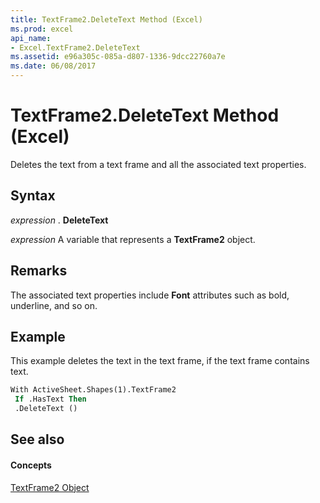 ```yaml
---
title: TextFrame2.DeleteText Method (Excel)
ms.prod: excel
api_name:
- Excel.TextFrame2.DeleteText
ms.assetid: e96a305c-085a-d807-1336-9dcc22760a7e
ms.date: 06/08/2017
---
```



# TextFrame2.DeleteText Method (Excel)

Deletes the text from a text frame and all the associated text properties.


## Syntax

 _expression_ . **DeleteText**

 _expression_ A variable that represents a **TextFrame2** object.


## Remarks

The associated text properties include  **Font** attributes such as bold, underline, and so on.


## Example

This example deletes the text in the text frame, if the text frame contains text.


```vb
With ActiveSheet.Shapes(1).TextFrame2 
 If .HasText Then 
 .DeleteText ()
```


## See also


#### Concepts


[TextFrame2 Object](Excel.TextFrame2.md)

